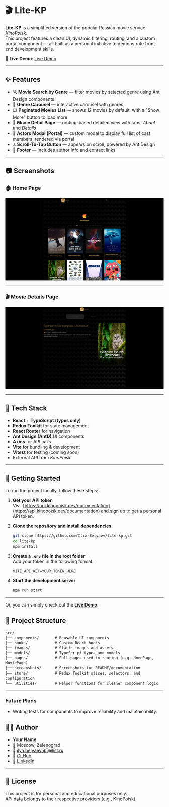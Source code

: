 # 🎬 Lite-KP

**Lite-KP** is a simplified version of the popular Russian movie service _KinoPoisk_.  
This project features a clean UI, dynamic filtering, routing, and a custom portal component — all built as a personal initiative to demonstrate front-end development skills.

🔗 **Live Demo**: [Live Demo](https://lite-kp.vercel.app)

---

## ✨ Features

- 🔍 **Movie Search by Genre** — filter movies by selected genre using Ant Design components
- 🎠 **Genre Carousel** — interactive carousel with genres
- 🎞 **Paginated Movies List** — shows 12 movies by default, with a "Show More" button to load more
- 📄 **Movie Detail Page** — routing-based detailed view with tabs: _About_ and _Details_
- 👥 **Actors Modal (Portal)** — custom modal to display full list of cast members, rendered via portal
- 🔝 **Scroll-To-Top Button** — appears on scroll, powered by Ant Design
- 📩 **Footer** — includes author info and contact links

---

## 📷 Screenshots

### 🏠 Home Page

![Home Page Screenshot](/src/screenshots/home-page.png)

---

### 🎬 Movie Details Page

![Movie Details Screenshot](/src/screenshots/movie-details-page.png)

---

## 🧱 Tech Stack

- **React** + **TypeScript (types only)**
- **Redux Toolkit** for state management
- **React Router** for navigation
- **Ant Design (AntD)** UI components
- **Axios** for API calls
- **Vite** for bundling & development
- **Vitest** for testing (coming soon)
- External API from _KinoPoisk_

---

## 🚀 Getting Started

To run the project locally, follow these steps:

1. **Get your API token**  
   Visit [https://api.kinopoisk.dev/documentation](https://api.kinopoisk.dev/documentation) and sign up to get a personal API token.

2. **Clone the repository and install dependencies**

   ```bash
   git clone https://github.com/Ilia-Belyaev/lite-kp.git
   cd lite-kp
   npm install
   ```

3. **Create a `.env` file in the root folder**  
   Add your token in the following format:

   ```
   VITE_API_KEY=YOUR_TOKEN_HERE
   ```

4. **Start the development server**

   ```bash
   npm run start
   ```

---

Or, you can simply check out the **[Live Demo](https://lite-kp.vercel.app)**.

## 📁 Project Structure

```
src/
├── components/       # Reusable UI components
├── hooks/            # Custom React hooks
├── images/           # Static images and assets
├── models/           # TypeScript types and models
├── pages/            # Full pages used in routing (e.g. HomePage, MoviePage)
├── screenshots/      # Screenshots for README/documentation
├── store/            # Redux Toolkit slices, selectors, and configuration
└── utilities/        # Helper functions for cleaner component logic

```

---

### Future Plans

- Writing tests for components to improve reliability and maintainability.

## 👨‍💻 Author

- **Your Name**
- 📍 Moscow, Zelenograd
- 📧 ilya.belyaev.95@list.ru
- 🔗 [GitHub](https://github.com/Ilia-Belyaev)
- 💼 [LinkedIn](https://www.linkedin.com/in/ilya-belyaev-5ba55a1ab)

---

## 📄 License

This project is for personal and educational purposes only.  
API data belongs to their respective providers (e.g., KinoPoisk).
